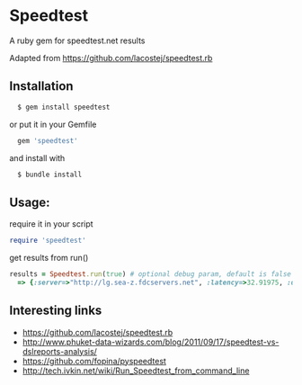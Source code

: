 # Speedtest
A ruby gem for speedtest.net results

Adapted from https://github.com/lacostej/speedtest.rb

## Installation
  ```ruby
    $ gem install speedtest
  ```
  or put it in your Gemfile
  ```ruby
    gem 'speedtest'
  ```
  and install with
  ```ruby
    $ bundle install
  ```

## Usage:
  require it in your script
  ```ruby
  require 'speedtest'
  ```

  get results from run()
  ```ruby
  results = Speedtest.run(true) # optional debug param, default is false
    => {:server=>"http://lg.sea-z.fdcservers.net", :latency=>32.91975, :download_rate=>33392966.409413688, :upload_rate=>4517231.51788253}
  ```

## Interesting links
* https://github.com/lacostej/speedtest.rb
* http://www.phuket-data-wizards.com/blog/2011/09/17/speedtest-vs-dslreports-analysis/
* https://github.com/fopina/pyspeedtest
* http://tech.ivkin.net/wiki/Run_Speedtest_from_command_line
